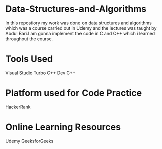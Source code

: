 # Data-Structures-and-Algorithms
In this repostiory my work was done on data structures and algorithms which was a course carried out in Udemy and the lectures was taught by Abdul Bari.I am gonna implement the code in C and C++ which i learned throughout the course.
# Tools Used
Visual Studio
Turbo C++
Dev C++
# Platform used for Code Practice
HackerRank
# Online Learning Resources
Udemy
GeeksforGeeks
